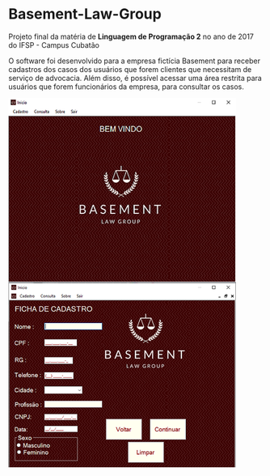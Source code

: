 # Basement-Law-Group
Projeto final da matéria de **Linguagem de Programação 2** no ano de 2017 do IFSP - Campus Cubatão

O software foi desenvolvido para a empresa fictícia Basement para receber cadastros dos casos dos usuários que forem clientes que necessitam de serviço de advocacia. Além disso, é possível acessar uma área restrita para usuários que forem funcionários da empresa, para consultar os casos.
  
  
  
<img src="Screenshots/Inicio.png" align= "center">









<img src="Screenshots/ficha%20de%20cadastro.png" align= "center">

